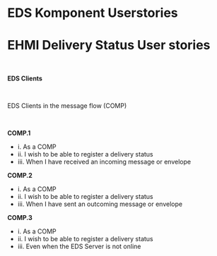# EDS Komponent Userstories

# EHMI Delivery Status User stories

<!--
- [EHMI Delivery Status Sender User stories](#ehmi-delivery-status-sender-user-stories)
- [EHMI Delivery Status Receiver User stories](#ehmi-delivery-status-receiver-user-stories)
-->

<br/> 

**EDS Clients**
    
<br/> 

EDS Clients in the message flow (COMP)
    
<br/> 

**COMP.1**
- i. As a COMP
- ii.  I wish to be able to register a delivery status
- iii.  When I have received an incoming message or envelope

**COMP.2**
- i. As a COMP
- ii.  I wish to be able to register a delivery status
- iii. When I have sent an outcoming message or envelope

**COMP.3**
- i.   As a COMP
- ii.  I wish to be able to register a delivery status
- iii. Even when the EDS Server is not online
